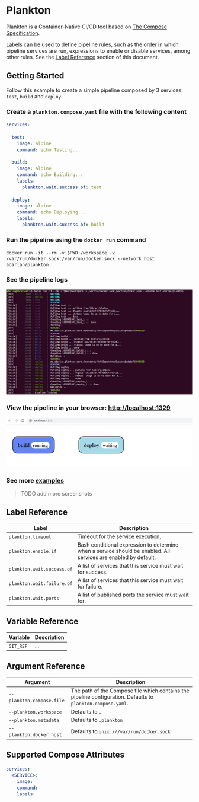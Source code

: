 # Plankton

Plankton is a Container-Native CI/CD tool based on [The Compose Specification](https://github.com/compose-spec/compose-spec/blob/master/spec.md).

Labels can be used to define pipeline rules, such as the order in which pipeline services are run, expressions to enable or disable services, among other rules.
See the [Label Reference](#label-reference) section of this document.

## Getting Started

Follow this example to create a simple pipeline composed by 3 services:
`test`, `build` and `deploy`.

### Create a `plankton.compose.yaml` file with the following content

```yaml
services:

  test:
    image: alpine
    command: echo Testing...

  build:
    image: alpine
    command: echo Building...
    labels:
      plankton.wait.success.of: test

  deploy:
    image: alpine
    command: echo Deploying...
    labels:
      plankton.wait.success.of: build
```

### Run the pipeline using the `docker run` command

```shell
docker run -it --rm -v $PWD:/workspace -v /var/run/docker.sock:/var/run/docker.sock --network host adarlan/plankton
```

### See the pipeline logs

![Pipeline logs](screenshots/pipeline-logs.png)

### View the pipeline in your browser: [http://localhost:1329](http://localhost:1329)

![Pipeline page](screenshots/pipeline-page.png)

### See more [examples](examples)

> TODO add more screenshots

## Label Reference

| Label | Description |
| ----- | ----------- |
| `plankton.timeout` | Timeout for the service execution. |
| `plankton.enable.if` | Bash conditional expression to determine when a service should be enabled. All services are enabled by default. |
| `plankton.wait.success.of` | A list of services that this service must wait for success. |
| `plankton.wait.failure.of` | A list of services that this service must wait for failure. |
| `plankton.wait.ports` | A list of published ports the service must wait for. |

## Variable Reference

| Variable | Description |
| -------- | ----------- |
| `GIT_REF` | ... |

## Argument Reference

| Argument | Description |
| -------- | ----------- |
| `--plankton.compose.file` | The path of the Compose file which contains the pipeline configuration. Defaults to `plankton.compose.yaml`. |
| `--plankton.workspace` | Defaults to `.` |
| `--plankton.metadata` | Defaults to `.plankton` |
| `--plankton.docker.host` | Defaults to `unix:///var/run/docker.sock` |

## Supported Compose Attributes

```yaml
services:
  <SERVICE>:
    image:
    command:
    labels:
```
